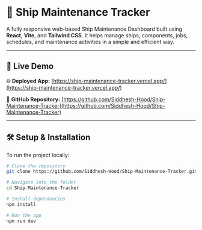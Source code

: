 # 🚢 Ship Maintenance Tracker

A fully responsive web-based Ship Maintenance Dashboard built using **React**, **Vite**, and **Tailwind CSS**. It helps manage ships, components, jobs, schedules, and maintenance activities in a simple and efficient way.

---

## 🔗 Live Demo

🌐 **Deployed App:** [https://ship-maintenance-tracker.vercel.app/](https://ship-maintenance-tracker.vercel.app/)

📁 **GitHub Repository:** [https://github.com/Siddhesh-Hood/Ship-Maintenance-Tracker](https://github.com/Siddhesh-Hood/Ship-Maintenance-Tracker)

---

## 🛠️ Setup & Installation

To run the project locally:

```bash
# Clone the repository
git clone https://github.com/Siddhesh-Hood/Ship-Maintenance-Tracker.git

# Navigate into the folder
cd Ship-Maintenance-Tracker

# Install dependencies
npm install

# Run the app
npm run dev


